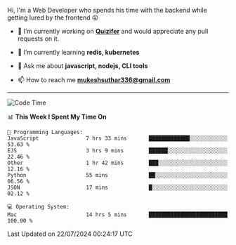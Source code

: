 Hi, I'm a Web Developer who spends his time with the backend while getting lured by the frontend 😜

- 🔭 I’m currently working on **[Quizifer](https://github.com/SutharMukesh/Quizifer/)** and would appreciate any pull requests on it.

- 🌱 I’m currently learning **redis, kubernetes**

- 💬 Ask me about **javascript, nodejs, CLI tools**

- 📫 How to reach me **mukeshsuthar336@gmail.com**

---
<!--START_SECTION:waka-->
![Code Time](http://img.shields.io/badge/Code%20Time-3%2C047%20hrs%2011%20mins-blue)

📊 **This Week I Spent My Time On** 

```text
💬 Programming Languages: 
JavaScript               7 hrs 33 mins       █████████████░░░░░░░░░░░░   53.63 % 
EJS                      3 hrs 9 mins        ██████░░░░░░░░░░░░░░░░░░░   22.46 % 
Other                    1 hr 42 mins        ███░░░░░░░░░░░░░░░░░░░░░░   12.16 % 
Python                   55 mins             ██░░░░░░░░░░░░░░░░░░░░░░░   06.56 % 
JSON                     17 mins             █░░░░░░░░░░░░░░░░░░░░░░░░   02.12 % 

💻 Operating System: 
Mac                      14 hrs 5 mins       █████████████████████████   100.00 % 
```


 Last Updated on 22/07/2024 00:24:17 UTC
<!--END_SECTION:waka-->
